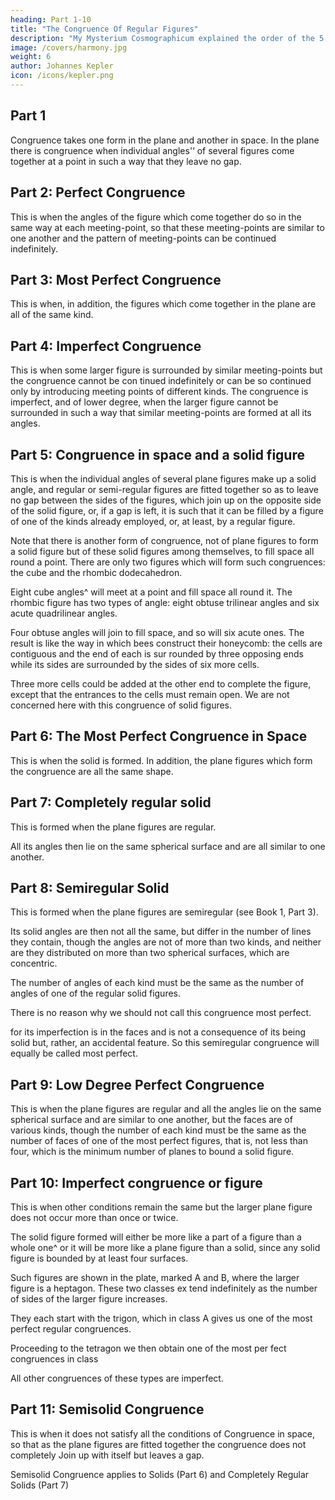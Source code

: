 ```yaml
---
heading: Part 1-10
title: "The Congruence Of Regular Figures"
description: "My Mysterium Cosmographicum explained the order of the 5 solids in the world"
image: /covers/harmony.jpg
weight: 6
author: Johannes Kepler
icon: /icons/kepler.png
---
```




## Part 1

Congruence takes one form in the plane and another in space. In the
plane there is congruence when individual angles'‘ of several figures
come together at a point in such a way that they leave no gap.


## Part 2: Perfect Congruence

This is when the angles of the figure which come together do so in the same way at each meeting-point, so that
these meeting-points are similar to one another and the pattern of meeting-points can be continued indefinitely.


## Part 3: Most Perfect Congruence 

This is when, in addition, the figures which come together in the plane are all of the same kind.


## Part 4: Imperfect Congruence

This is when some larger figure is surrounded by similar meeting-points but the congruence cannot be con­
tinued indefinitely or can be so continued only by introducing meeting points of different kinds. The congruence is imperfect, and of lower degree, when the larger figure cannot be surrounded in such a way
that similar meeting-points are formed at all its angles.


## Part 5: Congruence in space and a solid figure

This is when the individual angles of several plane figures make up a solid angle, and regular or semi-regular figures are fitted together so as to leave no gap between the sides of the figures, which join up on the opposite side of the solid
figure, or, if a gap is left, it is such that it can be filled by a figure of one of the kinds already employed, or, at least, by a regular figure.

Note that there is another form of congruence, not of plane figures to form a solid figure but of these solid figures among themselves, to fill space all round a point. There are only two figures which will form such congruences: the cube
and the rhombic dodecahedron. 

Eight cube angles^ will meet at a point and fill space all round it. The rhombic figure has two types of angle: eight obtuse
trilinear angles and six acute quadrilinear angles. 

Four obtuse angles will join to fill space, and so will six acute ones. The result is like the way in which bees
construct their honeycomb: the cells are contiguous and the end of each is sur­
rounded by three opposing ends while its sides are surrounded by the sides of
six more cells. 

Three more cells could be added at the other end to complete the figure, except that the entrances to the cells must remain open. We are not concerned here with this congruence of solid figures.


## Part 6: The Most Perfect Congruence in Space

This is when the solid is formed. In addition, the plane figures which form the congruence are all the same shape.


## Part 7: Completely regular solid

This is formed when the plane figures are regular. 

All its angles then lie on the same spherical surface and are all similar to one another.


## Part 8: Semiregular Solid

This is formed when the plane figures are semiregular (see Book 1, Part 3).

Its solid angles are then not all the same, but differ in the number of lines they contain, though the angles are not of more than two kinds, and neither are they distributed on more than two spherical surfaces, which are concentric. 

The number of angles of each kind must be the same as the number of angles of one of the regular solid figures. 

There is no reason why we should not call this congruence most perfect.

for its imperfection is in the faces and is not a consequence of its being solid but, rather, an accidental feature. So this semiregular congruence will equally be called most perfect.


## Part 9: Low Degree Perfect Congruence 

This is when the plane figures are regular and all the angles lie on the same spherical surface and are similar to one another, but the faces are of various kinds, though the number of each kind must be the same as the number of faces
of one of the most perfect figures, that is, not less than four, which is the minimum number of planes to bound a solid figure.


## Part 10: Imperfect congruence or figure


This is when other conditions remain the same but the larger plane figure does not occur more than
once or twice. 

The solid figure formed will either be more like a part of a figure than a whole one^ or it will be more like a plane figure than a solid, since any solid figure is bounded by at least four surfaces.

Such figures are shown in the plate, marked A and B, where the larger figure is a heptagon. These two classes ex­
tend indefinitely as the number of sides of the larger figure increases. 

They each start with the trigon, which in class A gives us one of the most perfect regular congruences.

Proceeding to the tetragon we then obtain one of the most per­
fect congruences in class

All other congruences of these types are imperfect.


## Part 11: Semisolid Congruence

This is when it does not satisfy all the conditions of Congruence in space, so that as the plane figures are fitted together the congruence does not completely Join up with itself but leaves a gap. 

Semisolid Congruence applies to Solids (Part 6) and Completely Regular Solids (Part 7)

